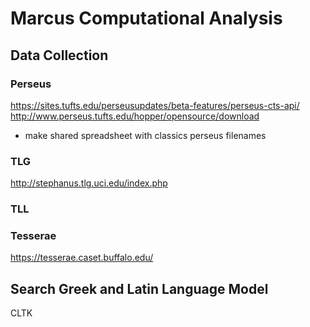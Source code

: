 # Marcus Computational Analysis

##

## Data Collection

### Perseus
https://sites.tufts.edu/perseusupdates/beta-features/perseus-cts-api/
http://www.perseus.tufts.edu/hopper/opensource/download

* make shared spreadsheet with classics perseus filenames

### TLG
http://stephanus.tlg.uci.edu/index.php

### TLL

### Tesserae
https://tesserae.caset.buffalo.edu/

## Search Greek and Latin Language Model
CLTK
##
